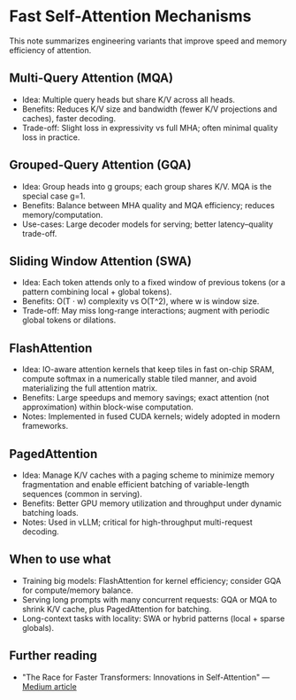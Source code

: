 # Fast Self-Attention Mechanisms

This note summarizes engineering variants that improve speed and memory efficiency of attention.

## Multi-Query Attention (MQA)
- Idea: Multiple query heads but share K/V across all heads.
- Benefits: Reduces K/V size and bandwidth (fewer K/V projections and caches), faster decoding.
- Trade-off: Slight loss in expressivity vs full MHA; often minimal quality loss in practice.

## Grouped-Query Attention (GQA)
- Idea: Group heads into g groups; each group shares K/V. MQA is the special case g=1.
- Benefits: Balance between MHA quality and MQA efficiency; reduces memory/computation.
- Use-cases: Large decoder models for serving; better latency–quality trade-off.

## Sliding Window Attention (SWA)
- Idea: Each token attends only to a fixed window of previous tokens (or a pattern combining local + global tokens).
- Benefits: O(T · w) complexity vs O(T^2), where w is window size.
- Trade-off: May miss long-range interactions; augment with periodic global tokens or dilations.

## FlashAttention
- Idea: IO-aware attention kernels that keep tiles in fast on-chip SRAM, compute softmax in a numerically stable tiled manner, and avoid materializing the full attention matrix.
- Benefits: Large speedups and memory savings; exact attention (not approximation) within block-wise computation.
- Notes: Implemented in fused CUDA kernels; widely adopted in modern frameworks.

## PagedAttention
- Idea: Manage K/V caches with a paging scheme to minimize memory fragmentation and enable efficient batching of variable-length sequences (common in serving).
- Benefits: Better GPU memory utilization and throughput under dynamic batching loads.
- Notes: Used in vLLM; critical for high-throughput multi-request decoding.

## When to use what
- Training big models: FlashAttention for kernel efficiency; consider GQA for compute/memory balance.
- Serving long prompts with many concurrent requests: GQA or MQA to shrink K/V cache, plus PagedAttention for batching.
- Long-context tasks with locality: SWA or hybrid patterns (local + sparse globals).

## Further reading
- "The Race for Faster Transformers: Innovations in Self-Attention" — [Medium article](https://medium.com/@lmpo/the-race-for-faster-transformers-innovations-in-self-attention-e602fb1b5f20)
